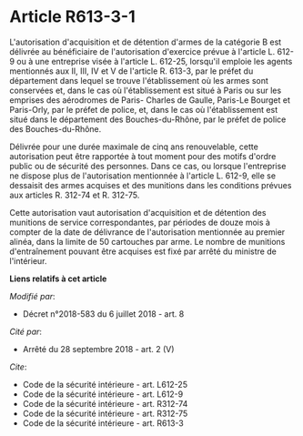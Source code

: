 # Article R613-3-1

L'autorisation d'acquisition et de détention d'armes de la catégorie B est délivrée au bénéficiaire de l'autorisation
d'exercice prévue à l'article L. 612-9 ou à une entreprise visée à l'article L. 612-25, lorsqu'il emploie les agents
mentionnés aux II, III, IV et V de l'article R. 613-3, par le préfet du département dans lequel se trouve l'établissement où
les armes sont conservées et, dans le cas où l'établissement est situé à Paris ou sur les emprises des aérodromes de Paris-
Charles de Gaulle, Paris-Le Bourget et Paris-Orly, par le préfet de police, et, dans le cas où l'établissement est situé dans
le département des Bouches-du-Rhône, par le préfet de police des Bouches-du-Rhône.

Délivrée pour une durée maximale de cinq ans renouvelable, cette autorisation peut être rapportée à tout moment pour des
motifs d'ordre public ou de sécurité des personnes. Dans ce cas, ou lorsque l'entreprise ne dispose plus de l'autorisation
mentionnée à l'article L. 612-9, elle se dessaisit des armes acquises et des munitions dans les conditions prévues aux
articles R. 312-74 et R. 312-75.

Cette autorisation vaut autorisation d'acquisition et de détention des munitions de service correspondantes, par périodes de
douze mois à compter de la date de délivrance de l'autorisation mentionnée au premier alinéa, dans la limite de 50 cartouches
par arme. Le nombre de munitions d'entraînement pouvant être acquises est fixé par arrêté du ministre de l'intérieur.

**Liens relatifs à cet article**

_Modifié par_:

  - Décret n°2018-583 du 6 juillet 2018 - art. 8

_Cité par_:

  - Arrêté du 28 septembre 2018 - art. 2 (V)

_Cite_:

  - Code de la sécurité intérieure - art. L612-25
  - Code de la sécurité intérieure - art. L612-9
  - Code de la sécurité intérieure - art. R312-74
  - Code de la sécurité intérieure - art. R312-75
  - Code de la sécurité intérieure - art. R613-3
